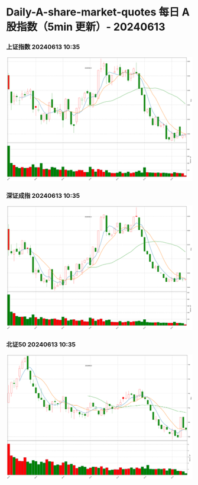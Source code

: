 
# Daily-A-share-market-quotes 每日 A 股指数（5min 更新）- 20240613

### 上证指数 20240613 10:35
![](./fig/2024/6/20240613-sh000001.png)

### 深证成指 20240613 10:35
![](./fig/2024/6/20240613-sz399001.png)

### 北证50 20240613 10:35
![](./fig/2024/6/20240613-bj899050.png)

